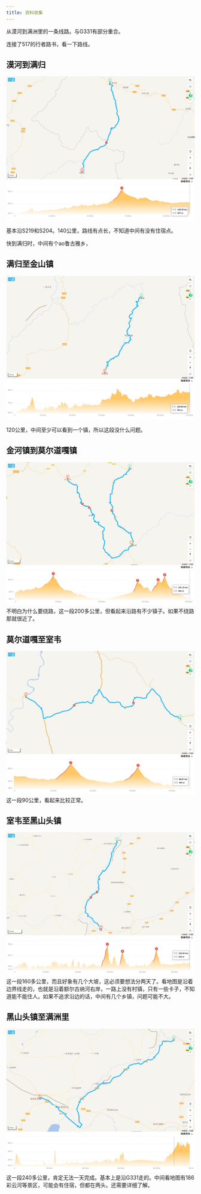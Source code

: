 ```yaml
---
title: 资料收集
---
```


从漠河到满洲里的一条线路。与G331有部分重合。

连接了517的行者路书，看一下路线。

## 漠河到满归

![](assets/资料收集20250609145251.jpg)

基本沿S219和S204。140公里，路线有点长，不知道中间有没有住宿点。

快到满归时，中间有个ao鲁古雅乡，


## 满归至金山镇

![](assets/资料收集20250609145134.jpg)

120公里，中间至少可以看到一个镇，所以这段没什么问题。

## 金河镇到莫尔道嘎镇

![](assets/资料收集20250609145447.jpg)
不明白为什么要绕路，这一段200多公里，但看起来沿路有不少镇子。如果不绕路那就很近了。

## 莫尔道嘎至室韦

![](assets/资料收集20250609150510.jpg)
这一段90公里，看起来比较正常。

## 室韦至黑山头镇

![](assets/资料收集20250609150712.jpg)
这一段160多公里，而且好象有几个大坡，这必须要想法分两天了。看地图是沿着边界线走的，也就是沿着额尔古纳河右岸，一路上没有村镇，只有一些卡子，不知道能不能住人。如果不追求沿边的话，中间有几个乡镇，问题可能不大。

## 黑山头镇至满洲里

![](assets/资料收集20250609152203.jpg)
这一段240多公里，肯定无法一天完成。基本上是沿G331走的。中间看地图有186彩云河等景区，可能会有住宿，但都在两头。还需要详细了解。